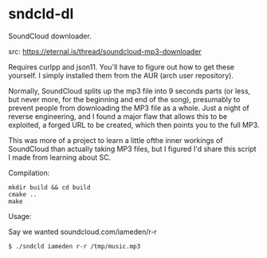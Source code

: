 # sndcld-dl
SoundCloud downloader.

src: https://eternal.is/thread/soundcloud-mp3-downloader

Requires curlpp and json11. You'll have to figure out how to get these yourself. I simply installed them from the AUR (arch user repository).

Normally, SoundCloud splits up the mp3 file into 9 seconds parts (or less, but never more, for the beginning and end of the song), presumably to prevent people from downloading the MP3 file as a whole. Just a night of reverse engineering, and I found a major flaw that allows this to be exploited, a forged URL to be created, which then points you to the full MP3.

This was more of a project to learn a little ofthe inner workings of SoundCloud than actually taking MP3 files, but I figured I'd share this script I made from learning about SC.

Compilation:

```
mkdir build && cd build
cmake ..
make
```

Usage:

Say we wanted soundcloud.com/iameden/r-r

`$ ./sndcld iameden r-r /tmp/music.mp3`
